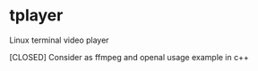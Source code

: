 # tplayer
Linux terminal video player 

[CLOSED]
Consider as ffmpeg and openal usage example in c++
